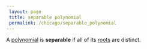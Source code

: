 ```yaml
---
 layout: page
 title: separable polynomial
 permalink: /chicago/separable_polynomial
---
```

A [polynomial](https://defsmath.github.io/DefsMath/polynomial_ring) is **separable** if all of its [roots](https://defsmath.github.io/DefsMath/root) are distinct. 